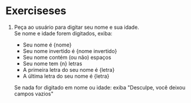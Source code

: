 # Exerciseses

1.  Peça ao usuário para digitar seu nome e sua idade.
    <br>Se nome e idade forem digitados, exiba:
       <ul style="list-style-type:square">
       <li>Seu nome é {nome}</li>
       <li>Seu nome invertido é {nome invertido}</li>
       <li>Seu nome contém (ou não) espaços</li>
       <li>Seu nome tem {n} letras</li>
       <li>A primeira letra do seu nome é {letra}</li>
       <li>A última letra do seu nome é {letra}</li>
       </ul>

    Se nada for digitado em nome ou idade:
    exiba "Desculpe, você deixou campos vazios"
